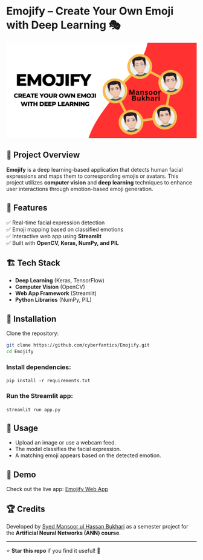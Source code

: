 # Emojify – Create Your Own Emoji with Deep Learning 🎭  

![Emojify App](Emojify.png)  

## 📌 Project Overview  
**Emojify** is a deep learning-based application that detects human facial expressions and maps them to corresponding emojis or avatars. This project utilizes **computer vision** and **deep learning** techniques to enhance user interactions through emotion-based emoji generation.  

## 🚀 Features  
✅ Real-time facial expression detection  
✅ Emoji mapping based on classified emotions  
✅ Interactive web app using **Streamlit**  
✅ Built with **OpenCV, Keras, NumPy, and PIL**  

## 🏗️ Tech Stack  
- **Deep Learning** (Keras, TensorFlow)  
- **Computer Vision** (OpenCV)  
- **Web App Framework** (Streamlit)  
- **Python Libraries** (NumPy, PIL)  

## 📂 Installation  
Clone the repository:  
```bash
git clone https://github.com/cyberfantics/Emojify.git
cd Emojify
```

### Install dependencies:
```pip install -r requirements.txt```

### Run the Streamlit app:
```streamlit run app.py```

## 🎯 Usage
- Upload an image or use a webcam feed.
- The model classifies the facial expression.
- A matching emoji appears based on the detected emotion.

## 📸 Demo  
Check out the live app: [Emojify Web App](https://cyberfantics-emojify-app-siktsr.streamlit.app/)  

## 🏆 Credits  
Developed by [Syed Mansoor ul Hassan Bukhari](https://www.linkedin.com/in/mansoor-bukhari/) as a semester project for the **Artificial Neural Networks (ANN) course**.  

---

⭐ **Star this repo** if you find it useful! 🚀  
